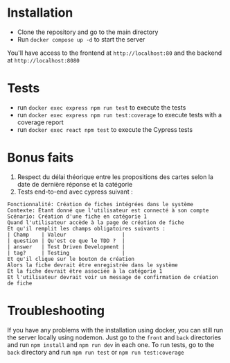 # Installation

- Clone the repository and go to the main directory
- Run `docker compose up -d` to start the server

You'll have access to the frontend at `http://localhost:80` and the backend at `http://localhost:8080`

# Tests

- run `docker exec express npm run test` to execute the tests
- run `docker exec express npm run test:coverage` to execute tests with a coverage report
- run `docker exec react npm test` to execute the Cypress tests

# Bonus faits
1. Respect du délai théorique entre les propositions des cartes selon la date de dernière réponse et la catégorie
2. Tests end-to-end avec cypress suivant :
```
Fonctionnalité: Création de fiches intégrées dans le système
Contexte: Étant donné que l'utilisateur est connecté à son compte
Scénario: Création d'une fiche en catégorie 1
Quand l'utilisateur accède à la page de création de fiche
Et qu'il remplit les champs obligatoires suivants :
| Champ    | Valeur                  |
| question | Qu'est ce que le TDD ?  |
| answer   | Test Driven Development |
| tag?     | Testing                 |
Et qu'il clique sur le bouton de création
Alors la fiche devrait être enregistrée dans le système
Et la fiche devrait être associée à la catégorie 1
Et l'utilisateur devrait voir un message de confirmation de création de fiche
```

# Troubleshooting

If you have any problems with the installation using docker, you can still run the server locally using nodemon.
Just go to the `front` and `back` directories and run `npm install` and `npm run dev` in each one.
To run tests, go to the `back` directory and run `npm run test` or `npm run test:coverage`
